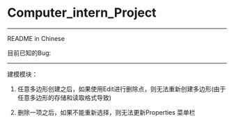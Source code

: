 # Computer_intern_Project







---

README in Chinese

目前已知的Bug: 

---

建模模块：

1. 任意多边形创建之后，如果使用Edit进行删除点，则无法重新创建多边形(由于任意多边形的存储和读取格式导致)

2. 删除一项之后，如果不能重新选择，则无法更新Properties 菜单栏
